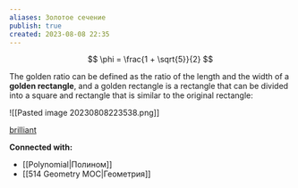 ```yaml
---
aliases: Золотое сечение
publish: true
created: 2023-08-08 22:35
---
```


$$
\phi = \frac{1 + \sqrt{5}}{2}
$$

The golden ratio can be defined as the ratio of the length and the width of a **golden rectangle**, and a golden rectangle is a rectangle that can be divided into a square and rectangle that is similar to the original rectangle:

![[Pasted image 20230808223538.png]]












[brilliant](https://brilliant.org/courses/complex-algebra/polynomials-6/the-golden-ratio/1/)


**Connected with:**
- [[Polynomial|Полином]]
- [[514 Geometry MOC|Геометрия]]



